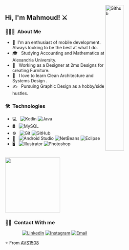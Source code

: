 <img width="35%" align="right" alt="Github" src="https://user-images.githubusercontent.com/48678280/88862734-4903af80-d201-11ea-968b-9c939d88a37c.gif" />

<h2> Hi, I'm Mahmoud! ⚔️ </h2> 

<h3> 👨🏻‍💻 &nbsp;About Me </h3>

- 🤔 &nbsp;I'm an enthusiast of mobile development. Always looking to be the best at what I do.
- 🎓 &nbsp; Studying Accounting and Mathematics at Alexandria University.
- 💼 &nbsp; Working as a Designer at 2ms Designs for creating Furniture.
- 🌱 &nbsp; I love to learn Clean Architecture and Systems Design .
- ✍️ &nbsp; Pursuing Graphic Design as a hobby/side hustles.

<h3> 🛠 &nbsp;Technologies</h3>

- 💻 &nbsp;
  ![Kotlin](https://img.shields.io/badge/-Kotlin-333333?style=flat&logo=kotlin)
  ![Java](https://img.shields.io/badge/-Java-333333?style=flat&logo=Java&logoColor=007396)
- 🛢 &nbsp;
  ![MySQL](https://img.shields.io/badge/-MySQL-333333?style=flat&logo=mysql)
- ⚙️ &nbsp;
  ![Git](https://img.shields.io/badge/-Git-333333?style=flat&logo=git)
  ![GitHub](https://img.shields.io/badge/-GitHub-333333?style=flat&logo=github)
- 🔧 &nbsp;
  ![Android Studio](https://img.shields.io/badge/-Android%20Studio%20-333333?style=flat&logo=Android-Studio&logoColor=007ACC)
  ![NetBeans](https://img.shields.io/badge/-NetBeans%20-333333?style=flat&logo=Net-Beans&logoColor=007ACC)
  ![Eclipse](https://img.shields.io/badge/-Eclipse-333333?style=flat&logo=eclipse-ide&logoColor=2C2255)
- 🖥 &nbsp;
  ![Illustrator](https://img.shields.io/badge/-Illustrator-333333?style=flat&logo=adobe-illustrator)
  ![Photoshop](https://img.shields.io/badge/-Photoshop-333333?style=flat&logo=adobe-photoshop)

<br/>

<a href="https://github.com/cumody">
  <img height="180em" src="https://github-readme-stats.vercel.app/api/top-langs/?username=cumody&theme=buefy&layout=compact" />
</a>

<br/>

<h3> 🤝🏻 &nbsp;Contact With me </h3>

<p align="center">
<a href="www.linkedin.com/in/mahmoud-shaaban-7b8baa172"><img alt="LinkedIn" src="https://img.shields.io/badge/LinkedIn-Mahmoud%20Shaaban-blue?style=flat-square&logo=linkedin"></a>
<a href="https://www.instagram.com/mahmoudshabaan0/"><img alt="Instagram" src="https://img.shields.io/badge/Instagram-mahmoudshabaan0-blue?style=flat-square&logo=instagram"></a>
<a href="cumody82@gmail.com"><img alt="Email" src="https://img.shields.io/badge/Email-cumody82gmail.com-blue?style=flat-square&logo=gmaill"></a>
</p>

⭐️ From [AVS1508](https://github.com/cumody)
